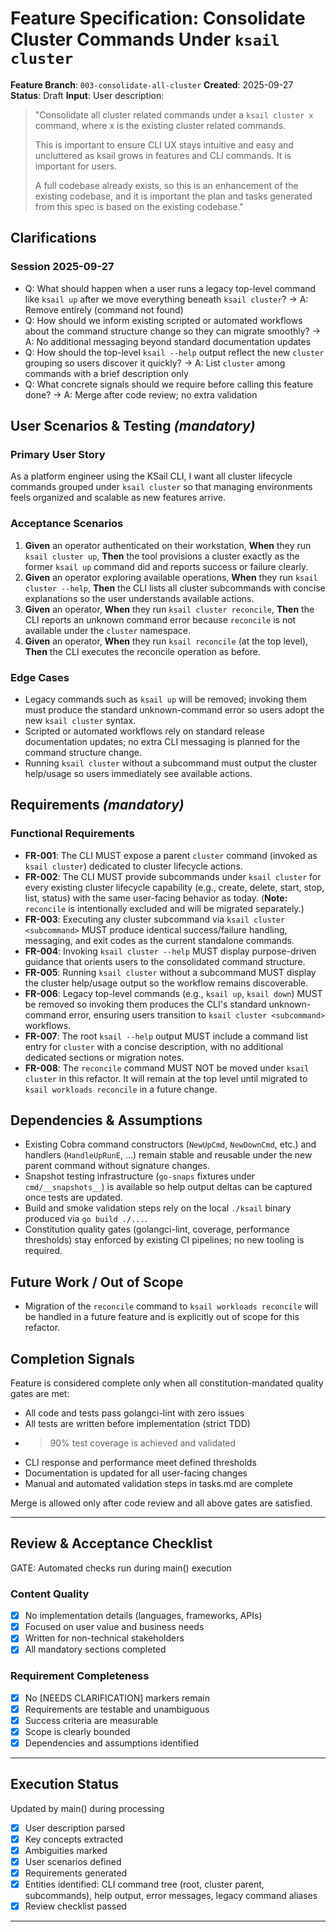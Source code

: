 # Feature Specification: Consolidate Cluster Commands Under `ksail cluster`

**Feature Branch**: `003-consolidate-all-cluster`
**Created**: 2025-09-27
**Status**: Draft
**Input**: User description:
> "Consolidate all cluster related commands under a `ksail cluster x` command, where x is the existing cluster related commands.
> 
> This is important to ensure CLI UX stays intuitive and easy and uncluttered as ksail grows in features and CLI commands. It is important for users.
> 
> A full codebase already exists, so this is an enhancement of the existing codebase, and it is important the plan and tasks generated from this spec is based on the existing codebase."
## Clarifications

### Session 2025-09-27

- Q: What should happen when a user runs a legacy top-level command like `ksail up` after we move everything beneath `ksail cluster`? → A: Remove entirely (command not found)
- Q: How should we inform existing scripted or automated workflows about the command structure change so they can migrate smoothly? → A: No additional messaging beyond standard documentation updates
- Q: How should the top-level `ksail --help` output reflect the new `cluster` grouping so users discover it quickly? → A: List `cluster` among commands with a brief description only
- Q: What concrete signals should we require before calling this feature done? → A: Merge after code review; no extra validation

## User Scenarios & Testing *(mandatory)*

### Primary User Story

As a platform engineer using the KSail CLI, I want all cluster lifecycle commands grouped under `ksail cluster` so that managing environments feels organized and scalable as new features arrive.

### Acceptance Scenarios

1. **Given** an operator authenticated on their workstation, **When** they run `ksail cluster up`, **Then** the tool provisions a cluster exactly as the former `ksail up` command did and reports success or failure clearly.
2. **Given** an operator exploring available operations, **When** they run `ksail cluster --help`, **Then** the CLI lists all cluster subcommands with concise explanations so the user understands available actions.
3. **Given** an operator, **When** they run `ksail cluster reconcile`, **Then** the CLI reports an unknown command error because `reconcile` is not available under the `cluster` namespace.
4. **Given** an operator, **When** they run `ksail reconcile` (at the top level), **Then** the CLI executes the reconcile operation as before.

### Edge Cases

- Legacy commands such as `ksail up` will be removed; invoking them must produce the standard unknown-command error so users adopt the new `ksail cluster` syntax.
- Scripted or automated workflows rely on standard release documentation updates; no extra CLI messaging is planned for the command structure change.
- Running `ksail cluster` without a subcommand must output the cluster help/usage so users immediately see available actions.

## Requirements *(mandatory)*

### Functional Requirements

- **FR-001**: The CLI MUST expose a parent `cluster` command (invoked as `ksail cluster`) dedicated to cluster lifecycle actions.
- **FR-002**: The CLI MUST provide subcommands under `ksail cluster` for every existing cluster lifecycle capability (e.g., create, delete, start, stop, list, status) with the same user-facing behavior as today. (**Note:** `reconcile` is intentionally excluded and will be migrated separately.)
- **FR-003**: Executing any cluster subcommand via `ksail cluster <subcommand>` MUST produce identical success/failure handling, messaging, and exit codes as the current standalone commands.
- **FR-004**: Invoking `ksail cluster --help` MUST display purpose-driven guidance that orients users to the consolidated command structure.
- **FR-005**: Running `ksail cluster` without a subcommand MUST display the cluster help/usage output so the workflow remains discoverable.
- **FR-006**: Legacy top-level commands (e.g., `ksail up`, `ksail down`) MUST be removed so invoking them produces the CLI's standard unknown-command error, ensuring users transition to `ksail cluster <subcommand>` workflows.
- **FR-007**: The root `ksail --help` output MUST include a command list entry for `cluster` with a concise description, with no additional dedicated sections or migration notes.
- **FR-008**: The `reconcile` command MUST NOT be moved under `ksail cluster` in this refactor. It will remain at the top level until migrated to `ksail workloads reconcile` in a future change.

## Dependencies & Assumptions

- Existing Cobra command constructors (`NewUpCmd`, `NewDownCmd`, etc.) and handlers (`HandleUpRunE`, ...) remain stable and reusable under the new parent command without signature changes.
- Snapshot testing infrastructure (`go-snaps` fixtures under `cmd/__snapshots__`) is available so help output deltas can be captured once tests are updated.
- Build and smoke validation steps rely on the local `./ksail` binary produced via `go build ./...`.
- Constitution quality gates (golangci-lint, coverage, performance thresholds) stay enforced by existing CI pipelines; no new tooling is required.

## Future Work / Out of Scope

- Migration of the `reconcile` command to `ksail workloads reconcile` will be handled in a future feature and is explicitly out of scope for this refactor.

## Completion Signals

Feature is considered complete only when all constitution-mandated quality gates are met:

- All code and tests pass golangci-lint with zero issues
- All tests are written before implementation (strict TDD)
- >90% test coverage is achieved and validated
- CLI response and performance meet defined thresholds
- Documentation is updated for all user-facing changes
- Manual and automated validation steps in tasks.md are complete

Merge is allowed only after code review and all above gates are satisfied.

---

## Review & Acceptance Checklist

GATE: Automated checks run during main() execution

### Content Quality

- [x] No implementation details (languages, frameworks, APIs)
- [x] Focused on user value and business needs
- [x] Written for non-technical stakeholders
- [x] All mandatory sections completed

### Requirement Completeness

- [x] No [NEEDS CLARIFICATION] markers remain
- [x] Requirements are testable and unambiguous
- [x] Success criteria are measurable
- [x] Scope is clearly bounded
- [x] Dependencies and assumptions identified

---

## Execution Status

Updated by main() during processing

- [x] User description parsed
- [x] Key concepts extracted
- [x] Ambiguities marked
- [x] User scenarios defined
- [x] Requirements generated
- [x] Entities identified: CLI command tree (root, cluster parent, subcommands), help output, error messages, legacy command aliases
- [x] Review checklist passed

---
